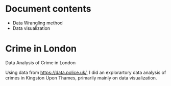 # Document contents
- Data Wrangling method
- Data visualization

# Crime in London
Data Analysis of Crime in London

Using data from https://data.police.uk/, I did an explorartory data analysis of crimes in Kingston Upon Thames, primarily mainly on data visualization.
